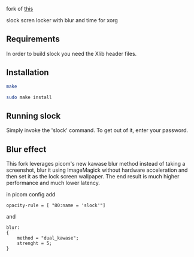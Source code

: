 fork of [this](https://github.com/khuedoan/slock)

slock scren locker with blur and time for xorg

## Requirements

In order to build slock you need the Xlib header files.

## Installation

```sh
make
```
```sh
sudo make install
```
## Running slock

Simply invoke the 'slock' command. To get out of it, enter your password.

## Blur effect

This fork leverages picom's new kawase blur method instead of taking a screenshot, blur it using ImageMagick without hardware acceleration and then set it as the lock screen wallpaper.
The end result is much higher performance and much lower latency.

in picom config add 
```
opacity-rule = [ "80:name = 'slock'"] 
```
and 
```
blur:
{
    method = "dual_kawase";
    strenght = 5;
}
```
